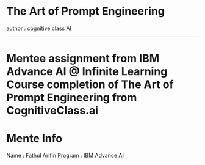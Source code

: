 # The Art of Prompt Engineering #
author : cognitive class AI
***************************
# Mentee assignment from IBM Advance AI @ Infinite Learning Course completion of The Art of Prompt Engineering from CognitiveClass.ai
# Mente Info
Name : Fathul Arifin
Program : IBM Advance AI


